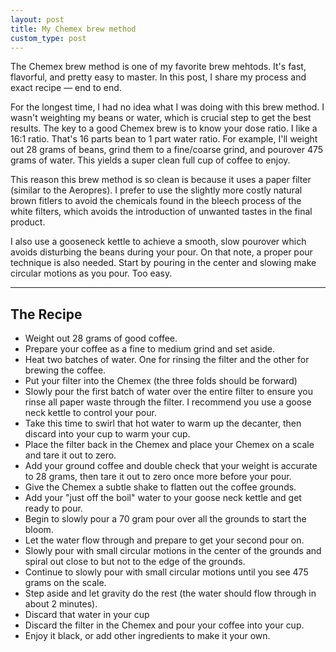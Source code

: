 ```yaml
---
layout: post
title: My Chemex brew method
custom_type: post
---
```


The Chemex brew method is one of my favorite brew mehtods. It's fast, flavorful, and pretty easy to master. In this post, I share my process and exact recipe — end to end.

For the longest time, I had no idea what I was doing with this brew method. I wasn't weighting my beans or water, which is crucial step to get the best results. The key to a good Chemex brew is to know your dose ratio. I like a 16:1 ratio. That's 16 parts bean to 1 part water ratio. For example, I'll weight out 28 grams of beans, grind them to a fine/coarse grind, and pourover 475 grams of water. This yields a super clean full cup of coffee to enjoy.

This reason this brew method is so clean is because it uses a paper filter (similar to the Aeropres). I prefer to use the slightly more costly natural brown fitlers to avoid the chemicals found in the bleech process of the white filters, which avoids the introduction of unwanted tastes in the final product.

I also use a gooseneck kettle to achieve a smooth, slow pourover which avoids disturbing the beans during your pour. On that note, a proper pour technique is also needed. Start by pouring in the center and slowing make circular motions as you pour. Too easy.

---

## The Recipe

- Weight out 28 grams of good coffee.
- Prepare your coffee as a fine to medium grind and set aside.
- Heat two batches of water. One for rinsing the filter and the other for brewing the coffee.
- Put your filter into the Chemex (the three folds should be forward)
- Slowly pour the first batch of water over the entire filter to ensure you rinse all paper waste through the filter. I recommend you use a goose neck kettle to control your pour.
- Take this time to swirl that hot water to warm up the decanter, then discard into your cup to warm your cup.
- Place the filter back in the Chemex and place your Chemex on a scale and tare it out to zero.
- Add your ground coffee and double check that your weight is accurate to 28 grams, then tare it out to zero once more before your pour.
- Give the Chemex a subtle shake to flatten out the coffee grounds.
- Add your "just off the boil" water to your goose neck kettle and get ready to pour.
- Begin to slowly pour a 70 gram pour over all the grounds to start the bloom.
- Let the water flow through and prepare to get your second pour on.
- Slowly pour with small circular motions in the center of the grounds and spiral out close to but not to the edge of the grounds.
- Continue to slowly pour with small circular motions until you see 475 grams on the scale.
- Step aside and let gravity do the rest (the water should flow through in about 2 minutes).
- Discard that water in your cup
- Discard the filter in the Chemex and pour your coffee into your cup.
- Enjoy it black, or add other ingredients to make it your own.
